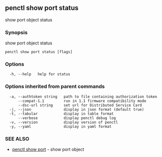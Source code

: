## penctl show port status

show port object status

### Synopsis


show port object status

```
penctl show port status [flags]
```

### Options

```
  -h, --help   help for status
```

### Options inherited from parent commands

```
  -a, --authtoken string   path to file containing authorization token
      --compat-1.1         run in 1.1 firmware compatibility mode
      --dsc-url string     set url for Distributed Service Card
  -j, --json               display in json format (default true)
  -t, --tabular            display in table format
      --verbose            display penctl debug log
  -v, --version            display version of penctl
  -y, --yaml               display in yaml format
```

### SEE ALSO
* [penctl show port](penctl_show_port.md)	 - show port object

